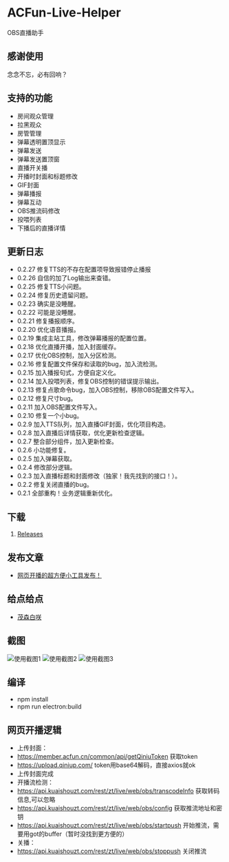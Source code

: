 # ACFun-Live-Helper
OBS直播助手

## 感谢使用
念念不忘，必有回响？

## 支持的功能
* 房间观众管理
* 拉黑观众
* 房管管理
* 弹幕透明置顶显示
* 弹幕发送
* 弹幕发送置顶窗
* 直播开关播
* 开播时封面和标题修改
* GIF封面
* 弹幕播报
* 弹幕互动
* OBS推流码修改
* 投喂列表
* 下播后的直播详情

## 更新日志
* 0.2.27 修复TTS的不存在配置项导致报错停止播报
* 0.2.26 自信的加了Log输出来查错。
* 0.2.25 修复TTS小问题。
* 0.2.24 修复历史遗留问题。
* 0.2.23 确实是没睡醒。
* 0.2.22 可能是没睡醒。
* 0.2.21 修复播报顺序。
* 0.2.20 优化语音播报。
* 0.2.19 集成主站工具，修改弹幕播报的配置位置。
* 0.2.18 优化直播开播，加入封面缓存。
* 0.2.17 优化OBS控制，加入分区检测。
* 0.2.16 修复配置文件保存和读取的bug，加入流检测。
* 0.2.15 加入播报句式，方便自定义化。
* 0.2.14 加入投喂列表，修复OBS控制的错误提示输出。
* 0.2.13 修复点歌命令bug，加入OBS控制，移除OBS配置文件写入。
* 0.2.12 修复尺寸bug。
* 0.2.11 加入OBS配置文件写入。
* 0.2.10 修复一个小bug。
* 0.2.9 加入TTS队列，加入直播GIF封面，优化项目构造。
* 0.2.8 加入直播后详情获取，优化更新检查逻辑。
* 0.2.7 整合部分组件，加入更新检查。
* 0.2.6 小功能修复。
* 0.2.5 加入弹幕获取。
* 0.2.4 修改部分逻辑。
* 0.2.3 加入直播标题和封面修改（独家！我先找到的接口！）。
* 0.2.2 修复关闭直播的bug。
* 0.2.1 全部重构！业务逻辑重新优化。

## 下载
1. [Releases](https://github.com/ShigemoriHakura/ACFun-Live-Helper/releases)

## 发布文章
* [网页开播的超方便小工具发布！](https://www.acfun.cn/a/ac19231355)

## 给点给点
* [茂森白咲](https://www.acfun.cn/u/35119946)

## 截图
![使用截图1](https://raw.githubusercontent.com/ShigemoriHakura/ACFun-Live-Helper/master/screenshots/1.png) 
![使用截图2](https://raw.githubusercontent.com/ShigemoriHakura/ACFun-Live-Helper/master/screenshots/2.png) 
![使用截图3](https://raw.githubusercontent.com/ShigemoriHakura/ACFun-Live-Helper/master/screenshots/3.png) 

## 编译
* npm install
* npm run electron:build 

## 网页开播逻辑
* 上传封面：
* https://member.acfun.cn/common/api/getQiniuToken 获取token
* https://upload.qiniup.com/ token用base64解码，直接axios就ok
* 上传封面完成
* 开播流检测：
* https://api.kuaishouzt.com/rest/zt/live/web/obs/transcodeInfo 获取转码信息,可以忽略
* https://api.kuaishouzt.com/rest/zt/live/web/obs/config 获取推流地址和密钥
* https://api.kuaishouzt.com/rest/zt/live/web/obs/startpush 开始推流，需要用got的buffer（暂时没找到更方便的）
* 关播：
* https://api.kuaishouzt.com/rest/zt/live/web/obs/stoppush 关闭推流
